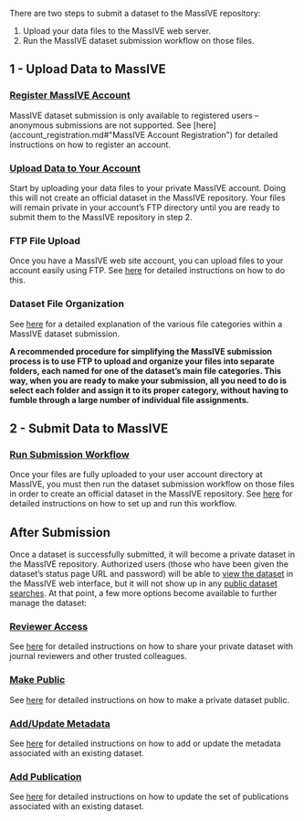 There are two steps to submit a dataset to the MassIVE repository:

1.  Upload your data files to the MassIVE web server.
2.  Run the MassIVE dataset submission workflow on those files.

## 1 - Upload Data to MassIVE

### [Register MassIVE Account](account_registration.md)

MassIVE dataset submission is only available to registered users – anonymous submissions are not supported. See [here](account_registration.md#"MassIVE Account Registration") for detailed instructions on how to register an account.

### [Upload Data to Your Account](upload_data.md)

Start by uploading your data files to your private MassIVE account. Doing this will not create an official dataset in the MassIVE repository. Your files will remain private in your account’s FTP directory until you are ready to submit them to the MassIVE repository in step 2.

### FTP File Upload

Once you have a MassIVE web site account, you can upload files to your account easily using FTP. See [here](upload_data.md) for detailed instructions on how to do this.

### Dataset File Organization

See [here](submission_workflow#MassIVEDatasetSubmission-FileCategories) for a detailed explanation of the various file categories within a MassIVE dataset submission.

**A recommended procedure for simplifying the MassIVE submission process is to use FTP to upload and organize your files into separate folders, each named for one of the dataset’s main file categories. This way, when you are ready to make your submission, all you need to do is select each folder and assign it to its proper category, without having to fumble through a large number of individual file assignments.**

## 2 - Submit Data to MassIVE

### [Run Submission Workflow](submission_workflow.md)

Once your files are fully uploaded to your user account directory at MassIVE, you must then run the dataset submission workflow on those files in order to create an official dataset in the MassIVE repository. See [here](submission_workflow.md) for detailed instructions on how to set up and run this workflow.

## After Submission

Once a dataset is successfully submitted, it will become a private dataset in the MassIVE repository. Authorized users (those who have been given the dataset’s status page URL and password) will be able to [view the dataset](access_public_datasets#viewing-a-dataset) in the MassIVE web interface, but it will not show up in any [public dataset searches](access_public_datasets#filtering-and-sorting-datasets). At that point, a few more options become available to further manage the dataset:

### [Reviewer Access](reviewer_access.md)

See [here](reviewer_access.md) for detailed instructions on how to share your private dataset with journal reviewers and other trusted colleagues.

### [Make Public](make_public.md)

See [here](make_public.md) for detailed instructions on how to make a private dataset public.

### [Add/Update Metadata](add_update_metadata.md)

See [here](add_update_metadata.md) for detailed instructions on how to add or update the metadata associated with an existing dataset.

### [Add Publication](add_publication.md)

See [here](add_publication.md) for detailed instructions on how to update the set of publications associated with an existing dataset.
